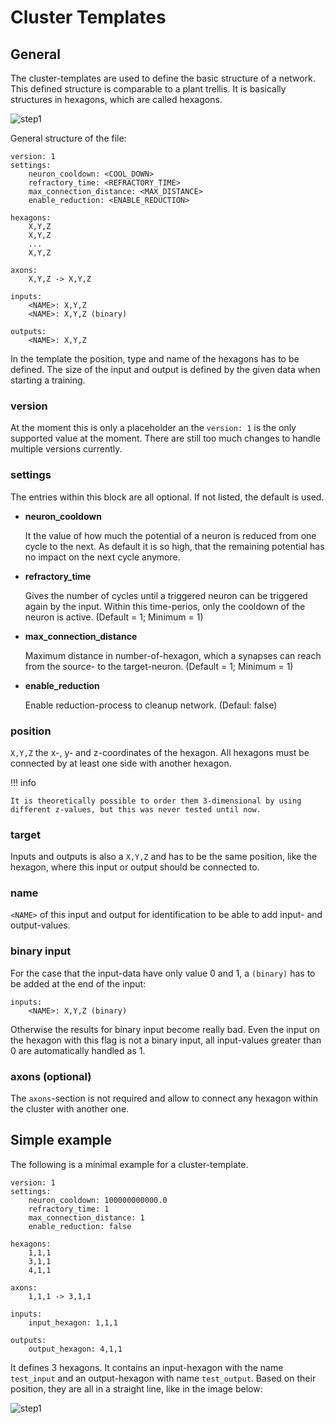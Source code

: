 # Cluster Templates

## General

The cluster-templates are used to define the basic structure of a network. This defined structure is
comparable to a plant trellis. It is basically structures in hexagons, which are called hexagons.

![step1](cluster_template_general.drawio)

General structure of the file:

```
version: 1
settings:
    neuron_cooldown: <COOL_DOWN>
    refractory_time: <REFRACTORY_TIME>
    max_connection_distance: <MAX_DISTANCE>
    enable_reduction: <ENABLE_REDUCTION>

hexagons:
    X,Y,Z
    X,Y,Z
    ...
    X,Y,Z

axons:
    X,Y,Z -> X,Y,Z

inputs:
    <NAME>: X,Y,Z
    <NAME>: X,Y,Z (binary)

outputs:
    <NAME>: X,Y,Z
```

In the template the position, type and name of the hexagons has to be defined. The size of the input
and output is defined by the given data when starting a training.

### version

At the moment this is only a placeholder an the `version: 1` is the only supported value at the
moment. There are still too much changes to handle multiple versions currently.

### settings

The entries within this block are all optional. If not listed, the default is used.

-   **neuron_cooldown**

    It the value of how much the potential of a neuron is reduced from one cycle to the next. As
    default it is so high, that the remaining potential has no impact on the next cycle anymore.

-   **refractory_time**

    Gives the number of cycles until a triggered neuron can be triggered again by the input. Within
    this time-perios, only the cooldown of the neuron is active. (Default = 1; Minimum = 1)

-   **max_connection_distance**

    Maximum distance in number-of-hexagon, which a synapses can reach from the source- to the
    target-neuron. (Default = 1; Minimum = 1)

-   **enable_reduction**

    Enable reduction-process to cleanup network. (Defaul: false)

### position

`X,Y,Z` the x-, y- and z-coordinates of the hexagon. All hexagons must be connected by at
least one side with another hexagon.

!!! info

    It is theoretically possible to order them 3-dimensional by using different z-values, but this was never tested until now.

### target

Inputs and outputs is also a `X,Y,Z` and has to be the same position, like the hexagon, where
this input or output should be connected to.

### name

`<NAME>` of this input and output for identification to be able to add input- and output-values.

### binary input

For the case that the input-data have only value 0 and 1, a `(binary)` has to be added at the end of the input:

```
inputs:
    <NAME>: X,Y,Z (binary)
```

Otherwise the results for binary input become really bad. Even the input on the hexagon with this flag is not a binary input, all input-values greater than 0 are automatically handled as 1. 

### axons (optional)

The `axons`-section is not required and allow to connect any hexagon within the cluster with another one. 

## Simple example

The following is a minimal example for a cluster-template.

```
version: 1
settings:
    neuron_cooldown: 100000000000.0
    refractory_time: 1
    max_connection_distance: 1
    enable_reduction: false

hexagons:
    1,1,1
    3,1,1
    4,1,1

axons:
    1,1,1 -> 3,1,1

inputs:
    input_hexagon: 1,1,1

outputs:
    output_hexagon: 4,1,1
```

It defines 3 hexagons. It contains an input-hexagon with the name `test_input` and an output-hexagon
with name `test_output`. Based on their position, they are all in a straight line, like in the image
below:

![step1](cluster_template_example.drawio)
